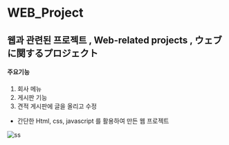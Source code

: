 # WEB_Project

## 웹과 관련된 프로젝트 , Web-related projects , ウェブに関するプロジェクト


#### 주요기능
1. 회사 메뉴
2. 게시판 기능
3. 견적 게시판에 글을 올리고 수정

* 간단한 Html, css, javascript 를 활용하여 만든 웹 프로젝트


![ss](https://user-images.githubusercontent.com/71375213/101241176-47aa3c80-3737-11eb-98a7-32cc4d57f796.PNG)


